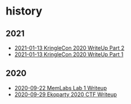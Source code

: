 # history

## 2021
* [2021-01-13 KringleCon 2020 WriteUp Part 2](_posts/2021-01-13-KringleCon-2020-WriteUp-Pt2.md)
* [2021-01-13 KringleCon 2020 WriteUp Part 1](_posts/2021-01-13-KringleCon-2020-WriteUp-Pt1.md)

## 2020
* [2020-09-22 MemLabs Lab 1 Writeup](_posts/2020-09-22-MemLabs-Lab1-WriteUp.md)
* [2020-09-29 Ekoparty 2020 CTF Writeup](_posts/2020-09-28-Ekoparty-2020-CTF-WriteUp.md)
